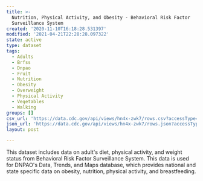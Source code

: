```yaml
---
title: >-
  Nutrition, Physical Activity, and Obesity - Behavioral Risk Factor
  Surveillance System
created: '2020-11-10T16:18:28.531397'
modified: '2021-04-21T22:28:28.097322'
state: active
type: dataset
tags:
  - Adults
  - Brfss
  - Dnpao
  - Fruit
  - Nutrition
  - Obesity
  - Overweight
  - Physical Activity
  - Vegetables
  - Walking
groups: []
csv_url: 'https://data.cdc.gov/api/views/hn4x-zwk7/rows.csv?accessType=DOWNLOAD'
json_url: 'https://data.cdc.gov/api/views/hn4x-zwk7/rows.json?accessType=DOWNLOAD'
layout: post

---
```

This dataset includes data on adult's diet, physical activity, and weight status from Behavioral Risk Factor Surveillance System. This data is used for DNPAO's Data, Trends, and Maps database, which provides national and state specific data on obesity, nutrition, physical activity, and breastfeeding.
